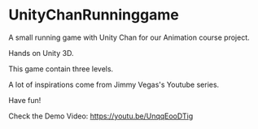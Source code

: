 # UnityChanRunninggame
A small running game with Unity Chan for our Animation course project.

Hands on Unity 3D.

This game contain three levels.

A lot of inspirations come from Jimmy Vegas's Youtube series.

Have fun!

Check the Demo Video: https://youtu.be/UnqqEooDTig
